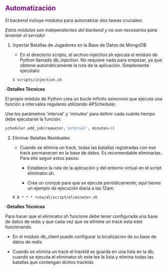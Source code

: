 <h2 style=color:purple>Automatización</h2>

El backend incluye módulos para automatizar dos tareas cruciales:

_Estos módulos son independientes del backend y no son necesarios para levantar el servidor_

1. Inyectar Batallas de Jugadores en la Base de Datos de MongoDB

    * En el directorio scripts, el archivo injection.sh ejecuta el módulo de Python llamado db_injection. No requiere nada para empezar, ya que obtiene automáticamente la ruta de la aplicación. Simplemente ejecútalo:

    ```console
    $ scripts/injection.sh
    ```


-**Detalles Técnicos**

El propio módulo de Python crea un bucle infinito asíncrono que ejecuta una función a intervalos regulares utilizando APScheduler.

Use los parámetros 'interval' y 'minutes' para definir cada cuánto tiempo debe ejecutarse la función:

```python
scheduler.add_job(repeater,'interval', minutes=1)
```

2. Eliminar Batallas Residuales

    * Cuando se elimina un track, todas las batallas registradas con ese track permanecen en la base de datos. Es recomendable eliminarlas. Para ello seguir estos pasos:

        * Establece la ruta de la aplicación y del entorno virtual en el script eliminator.sh.

        * Crea un cronjob para que se ejecute periódicamente; aquí tienes un ejemplo de ejecución diaria a las 12am:

    ```
    0 0 * * * ruta/al/script/eliminator.sh
    ```

-**Detalles Técnicos**

Para hacer que el eliminator.sh funcione debe tener configurada una base de datos de redis y que cada vez que se elimine un track esta este funcionando.

* En el módulo db_client puede configurar la localizacion de su base de datos de redis 

* Cuando se elimina un track el trackId se guarda en una lista en la db, cuando se ejecuta el eliminator.sh este lee la lista y elimina todas las batallas que contengan dichos trackIds